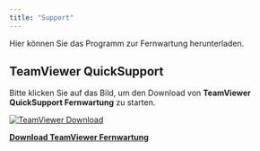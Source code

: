 ```yaml
---
title: "Support"
---
```


Hier können Sie das Programm zur Fernwartung herunterladen.

## TeamViewer QuickSupport

Bitte klicken Sie auf das Bild, um den Download von **TeamViewer QuickSupport Fernwartung** zu starten.

[![TeamViewer Download](/img/teamviewer.png)](https://get.teamviewer.com/eedv11)

[**Download TeamViewer Fernwartung**](https://get.teamviewer.com/eedv11)

